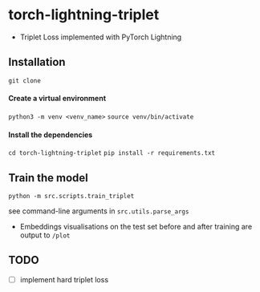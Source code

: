 # torch-lightning-triplet
* Triplet Loss implemented with PyTorch Lightning 

## Installation
`git clone`

#### Create a virtual environment
`python3 -m venv <venv_name>`
`source venv/bin/activate`

#### Install the dependencies
`cd torch-lightning-triplet`
`pip install -r requirements.txt`

## Train the model
`python -m src.scripts.train_triplet` 

see command-line arguments in `src.utils.parse_args`

* Embeddings visualisations on the test set before and after training are output to `/plot`


## TODO
- [ ] implement hard triplet loss
